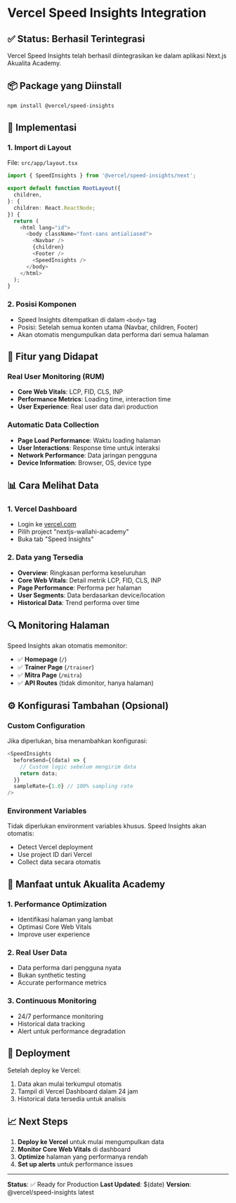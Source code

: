 # Vercel Speed Insights Integration

## ✅ **Status: Berhasil Terintegrasi**

Vercel Speed Insights telah berhasil diintegrasikan ke dalam aplikasi Next.js Akualita Academy.

## 📦 **Package yang Diinstall**

```bash
npm install @vercel/speed-insights
```

## 🔧 **Implementasi**

### 1. **Import di Layout**
File: `src/app/layout.tsx`

```typescript
import { SpeedInsights } from '@vercel/speed-insights/next';

export default function RootLayout({
  children,
}: {
  children: React.ReactNode;
}) {
  return (
    <html lang="id">
      <body className="font-sans antialiased">
        <Navbar />
        {children}
        <Footer />
        <SpeedInsights />
      </body>
    </html>
  );
}
```

### 2. **Posisi Komponen**
- Speed Insights ditempatkan di dalam `<body>` tag
- Posisi: Setelah semua konten utama (Navbar, children, Footer)
- Akan otomatis mengumpulkan data performa dari semua halaman

## 🚀 **Fitur yang Didapat**

### **Real User Monitoring (RUM)**
- **Core Web Vitals**: LCP, FID, CLS, INP
- **Performance Metrics**: Loading time, interaction time
- **User Experience**: Real user data dari production

### **Automatic Data Collection**
- **Page Load Performance**: Waktu loading halaman
- **User Interactions**: Response time untuk interaksi
- **Network Performance**: Data jaringan pengguna
- **Device Information**: Browser, OS, device type

## 📊 **Cara Melihat Data**

### **1. Vercel Dashboard**
- Login ke [vercel.com](https://vercel.com)
- Pilih project "nextjs-wallahi-academy"
- Buka tab "Speed Insights"

### **2. Data yang Tersedia**
- **Overview**: Ringkasan performa keseluruhan
- **Core Web Vitals**: Detail metrik LCP, FID, CLS, INP
- **Page Performance**: Performa per halaman
- **User Segments**: Data berdasarkan device/location
- **Historical Data**: Trend performa over time

## 🔍 **Monitoring Halaman**

Speed Insights akan otomatis memonitor:
- ✅ **Homepage** (`/`)
- ✅ **Trainer Page** (`/trainer`)
- ✅ **Mitra Page** (`/mitra`)
- ✅ **API Routes** (tidak dimonitor, hanya halaman)

## ⚙️ **Konfigurasi Tambahan (Opsional)**

### **Custom Configuration**
Jika diperlukan, bisa menambahkan konfigurasi:

```typescript
<SpeedInsights 
  beforeSend={(data) => {
    // Custom logic sebelum mengirim data
    return data;
  }}
  sampleRate={1.0} // 100% sampling rate
/>
```

### **Environment Variables**
Tidak diperlukan environment variables khusus. Speed Insights akan otomatis:
- Detect Vercel deployment
- Use project ID dari Vercel
- Collect data secara otomatis

## 🎯 **Manfaat untuk Akualita Academy**

### **1. Performance Optimization**
- Identifikasi halaman yang lambat
- Optimasi Core Web Vitals
- Improve user experience

### **2. Real User Data**
- Data performa dari pengguna nyata
- Bukan synthetic testing
- Accurate performance metrics

### **3. Continuous Monitoring**
- 24/7 performance monitoring
- Historical data tracking
- Alert untuk performance degradation

## 🚀 **Deployment**

Setelah deploy ke Vercel:
1. Data akan mulai terkumpul otomatis
2. Tampil di Vercel Dashboard dalam 24 jam
3. Historical data tersedia untuk analisis

## 📈 **Next Steps**

1. **Deploy ke Vercel** untuk mulai mengumpulkan data
2. **Monitor Core Web Vitals** di dashboard
3. **Optimize** halaman yang performanya rendah
4. **Set up alerts** untuk performance issues

---

**Status**: ✅ Ready for Production
**Last Updated**: $(date)
**Version**: @vercel/speed-insights latest
